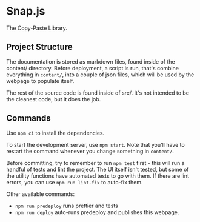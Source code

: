 # Snap.js

The Copy-Paste Library.

## Project Structure

The documentation is stored as markdown files, found inside of the content/ directory. Before deployment, a script is run, that's combine everything in `content/`, into a couple of json files, which will be used by the webpage to populate itself.

The rest of the source code is found inside of src/. It's not intended to be the cleanest code, but it does the job.

## Commands

Use `npm ci` to install the dependencies.

To start the development server, use `npm start`. Note that you'll have to restart the command whenever you change something in `content/`.

Before committing, try to remember to run `npm test` first - this will run a handful of tests and lint the project. The UI itself isn't tested, but some of the utility functions have automated tests to go with them. If there are lint errors, you can use `npm run lint-fix` to auto-fix them.

Other available commands:

- `npm run predeploy` runs prettier and tests
- `npm run deploy` auto-runs predeploy and publishes this webpage.
